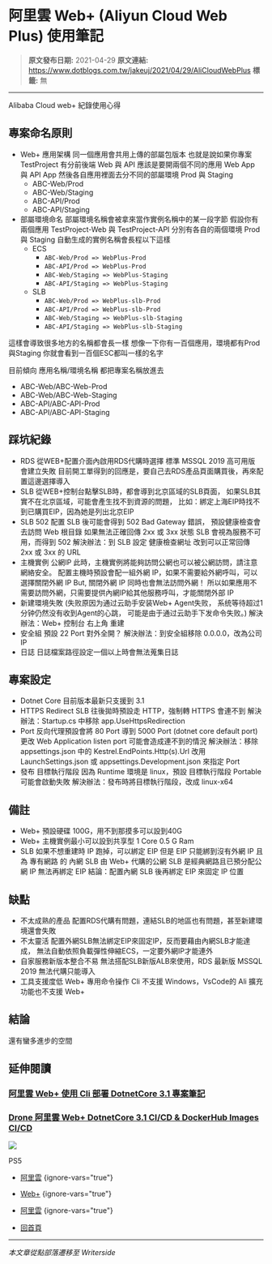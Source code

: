 # 阿里雲 Web&#x2B; (Aliyun Cloud Web Plus) 使用筆記

> **原文發布日期:** 2021-04-29
> **原文連結:** https://www.dotblogs.com.tw/jakeuj/2021/04/29/AliCloudWebPlus
> **標籤:** 無

---

Alibaba Cloud web+ 紀錄使用心得

## 專案命名原則

* Web+ 應用架構
  同一個應用會共用上傳的部屬包版本
  也就是說如果你專案 TestProject 有分前後端 Web 與 API
  應該是要開兩個不同的應用 Web App 與 API App
  然後各自應用裡面去分不同的部屬環境 Prod 與 Staging
  + ABC-Web/Prod
  + ABC-Web/Staging
  + ABC-API/Prod
  + ABC-API/Staging
* 部屬環境命名
  部屬環境名稱會被拿來當作實例名稱中的某一段字節
  假設你有兩個應用 TestProject-Web 與 TestProject-API
  分別有各自的兩個環境 Prod 與 Staging
  自動生成的實例名稱會長程以下這樣
  + ECS
    - `ABC-Web/Prod => WebPlus-Prod`
    - `ABC-API/Prod => WebPlus-Prod`
    - `ABC-Web/Staging => WebPlus-Staging`
    - `ABC-API/Staging => WebPlus-Staging`
  + SLB
    - `ABC-Web/Prod => WebPlus-slb-Prod`
    - `ABC-API/Prod => WebPlus-slb-Prod`
    - `ABC-Web/Staging => WebPlus-slb-Staging`
    - `ABC-API/Staging => WebPlus-slb-Staging`

這樣會導致很多地方的名稱都會長一樣
想像一下你有一百個應用，環境都有Prod與Staging
你就會看到一百個ESC都叫一樣的名字

目前傾向 應用名稱/環境名稱 都把專案名稱放進去

* ABC-Web/ABC-Web-Prod
* ABC-Web/ABC-Web-Staging
* ABC-API/ABC-API-Prod
* ABC-API/ABC-API-Staging

## 踩坑紀錄

* RDS
  從WEB+配置介面內啟用RDS代購時選擇 標準 MSSQL 2019 高可用版 會建立失敗
  目前開工單得到的回應是，要自己去RDS產品頁面購買後，再來配置這邊選擇導入
* SLB
  從WEB+控制台點擊SLB時，都會導到北京區域的SLB頁面，
  如果SLB其實不在北京區域，可能會產生找不到資源的問題，
  比如：綁定上海EIP時找不到已購買EIP，因為她是列出北京EIP
* SLB 502
  配置 SLB 後可能會得到 502 Bad Gateway 錯誤，
  預設健康檢查會去訪問 Web 根目錄
  如果無法正確回傳 2xx 或 3xx 狀態
  SLB 會視為服務不可用，而得到 502
  解決辦法：到 SLB 設定 健康檢查網址 改到可以正常回傳 2xx 或 3xx 的 URL
* 主機實例 公網IP
  此時，主機實例將能夠訪問公網也可以被公網訪問，請注意網絡安全。
  配置主機時預設會配一組外網 IP，如果不需要給外網呼叫，可以選擇關閉外網 IP
  But, 關閉外網 IP 同時也會無法訪問外網！
  所以如果應用不需要訪問外網，只需要提供內網IP給其他服務呼叫，才能關閉外部 IP
* 新建環境失敗
  (失败原因为通过云助手安装Web+ Agent失败，
  系统等待超过1分钟仍然没有收到Agent的心跳，
  可能是由于通过云助手下发命令失败。)
  解決辦法：Web+ 控制台 右上角 重建
* 安全組
  預設 22 Port 對外全開？
  解決辦法：到安全組移除 0.0.0.0，改為公司 IP
* 日誌
  日誌檔案路徑設定一個以上時會無法蒐集日誌

## 專案設定

* Dotnet Core
  目前版本最新只支援到 3.1
* HTTPS Redirect
  SLB 往後拋時預設走 HTTP，強制轉 HTTPS 會連不到
  解決辦法：Startup.cs 中移除 app.UseHttpsRedirection
* Port
  反向代理預設會將 80 Port 導到 5000 Port (dotnet core default port)
  更改 Web Application listen port 可能會造成連不到的情況
  解決辦法：移除 appsettings.json 中的 Kestrel.EndPoints.Http(s).Url
  改用 LaunchSettings.json 或 appsettings.Development.json 來指定 Port
* 發布 目標執行階段
  因為 Runtime 環境是 linux，預設 目標執行階段 Portable 可能會啟動失敗
  解決辦法：發布時將目標執行階段，改成 linux-x64

## 備註

* Web+ 預設硬碟 100G，用不到那摸多可以設到40G
* Web+ 主機實例最小可以設到共享型 1 Core 0.5 G Ram
* SLB 如果不想重建時 IP 跑掉，可以綁定 EIP
  但是 EIP 只能綁到沒有外網 IP 且為 專有網路 的 內網 SLB
  由 Web+ 代購的公網 SLB 是經典網路且已預分配公網 IP 無法再綁定 EIP
  結論：配置內網 SLB 後再綁定 EIP 來固定 IP 位置

## 缺點

* 不太成熟的產品
  配置RDS代購有問題，連結SLB的地區也有問題，甚至新建環境還會失敗
* 不太靈活
  配置外網SLB無法綁定EIP來固定IP，反而要藉由內網SLB才能達成，
  無法自動依照負載彈性伸縮ECS，一定要外網IP才能連外
* 自家服務新版本整合不易
  無法搭配SLB新版ALB來使用，RDS 最新版 MSSQL 2019 無法代購只能導入
* 工具支援度低
  Web+ 專用命令操作 Cli 不支援 Windows，VsCode的 Ali 擴充功能也不支援 Web+

## 結論

還有蠻多進步的空間

## 延伸閱讀

### [阿里雲 Web+ 使用 Cli 部署 DotnetCore 3.1 專案筆記](https://dotblogs.com.tw/jakeuj/2021/04/22/AliWebPlusDepoly)

### [Drone 阿里雲 Web+ DotnetCore 3.1 CI/CD & DockerHub Images CI/CD](https://dotblogs.com.tw/jakeuj/2021/04/22/DroneAliWebPlusCICD)

![](https://card.psnprofiles.com/1/jakeuj.png)

PS5

* [阿里雲](/jakeuj/Tags?qq=%E9%98%BF%E9%87%8C%E9%9B%B2)
{ignore-vars="true"}
* [Web+](/jakeuj/Tags?qq=Web%26%23x2B;)
{ignore-vars="true"}
* [阿里雲](/jakeuj/Tags?qq=%E9%98%BF%E9%87%8C%E9%9B%B2)
{ignore-vars="true"}

* [回首頁](/jakeuj)

---

*本文章從點部落遷移至 Writerside*
